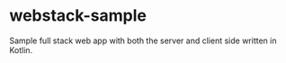 # webstack-sample
Sample full stack web app with both the server and client side written in Kotlin.
